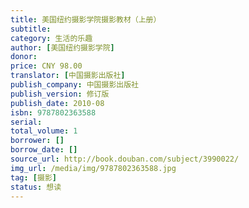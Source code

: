 ```yaml
---
title: 美国纽约摄影学院摄影教材（上册）
subtitle:
category: 生活的乐趣
author: [美国纽约摄影学院]
donor: 
price: CNY 98.00
translator: [中国摄影出版社]
publish_company: 中国摄影出版社
publish_version: 修订版
publish_date: 2010-08
isbn: 9787802363588
serial: 
total_volume: 1
borrower: []
borrow_date: []
source_url: http://book.douban.com/subject/3990022/
img_url: /media/img/9787802363588.jpg
tag: [摄影]
status: 想读
---
```


